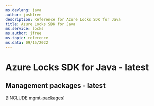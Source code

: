 ```yaml
---
ms.devlang: java
author: joshfree
description: Reference for Azure Locks SDK for Java
title: Azure Locks SDK for Java
ms.service: locks
ms.author: jfree
ms.topic: reference
ms.data: 09/15/2022
---
```

# Azure Locks SDK for Java - latest

## Management packages - latest
[!INCLUDE [mgmt-packages](locks-mgmt-index.md)]